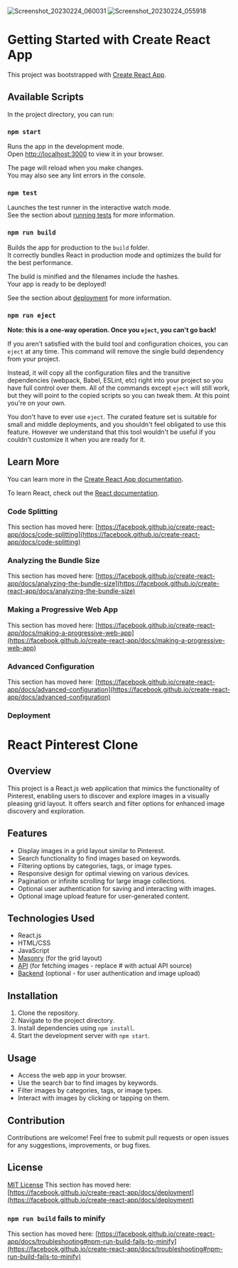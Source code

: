 ![Screenshot_20230224_060031](https://github.com/Mathew-Tomy/-React-js-Pinterest-Web-APP/assets/159645212/745982d6-0e1f-4715-adac-30fe5e2210b0)
![Screenshot_20230224_055918](https://github.com/Mathew-Tomy/-React-js-Pinterest-Web-APP/assets/159645212/729edbba-3fc8-400a-9d9a-373fd6ba2da3)
# Getting Started with Create React App

This project was bootstrapped with [Create React App](https://github.com/facebook/create-react-app).

## Available Scripts

In the project directory, you can run:

### `npm start`

Runs the app in the development mode.\
Open [http://localhost:3000](http://localhost:3000) to view it in your browser.

The page will reload when you make changes.\
You may also see any lint errors in the console.

### `npm test`

Launches the test runner in the interactive watch mode.\
See the section about [running tests](https://facebook.github.io/create-react-app/docs/running-tests) for more information.

### `npm run build`

Builds the app for production to the `build` folder.\
It correctly bundles React in production mode and optimizes the build for the best performance.

The build is minified and the filenames include the hashes.\
Your app is ready to be deployed!

See the section about [deployment](https://facebook.github.io/create-react-app/docs/deployment) for more information.

### `npm run eject`

**Note: this is a one-way operation. Once you `eject`, you can't go back!**

If you aren't satisfied with the build tool and configuration choices, you can `eject` at any time. This command will remove the single build dependency from your project.

Instead, it will copy all the configuration files and the transitive dependencies (webpack, Babel, ESLint, etc) right into your project so you have full control over them. All of the commands except `eject` will still work, but they will point to the copied scripts so you can tweak them. At this point you're on your own.

You don't have to ever use `eject`. The curated feature set is suitable for small and middle deployments, and you shouldn't feel obligated to use this feature. However we understand that this tool wouldn't be useful if you couldn't customize it when you are ready for it.

## Learn More

You can learn more in the [Create React App documentation](https://facebook.github.io/create-react-app/docs/getting-started).

To learn React, check out the [React documentation](https://reactjs.org/).

### Code Splitting

This section has moved here: [https://facebook.github.io/create-react-app/docs/code-splitting](https://facebook.github.io/create-react-app/docs/code-splitting)

### Analyzing the Bundle Size

This section has moved here: [https://facebook.github.io/create-react-app/docs/analyzing-the-bundle-size](https://facebook.github.io/create-react-app/docs/analyzing-the-bundle-size)

### Making a Progressive Web App

This section has moved here: [https://facebook.github.io/create-react-app/docs/making-a-progressive-web-app](https://facebook.github.io/create-react-app/docs/making-a-progressive-web-app)

### Advanced Configuration

This section has moved here: [https://facebook.github.io/create-react-app/docs/advanced-configuration](https://facebook.github.io/create-react-app/docs/advanced-configuration)

### Deployment
# React Pinterest Clone

## Overview
This project is a React.js web application that mimics the functionality of Pinterest, enabling users to discover and explore images in a visually pleasing grid layout. It offers search and filter options for enhanced image discovery and exploration.

## Features
- Display images in a grid layout similar to Pinterest.
- Search functionality to find images based on keywords.
- Filtering options by categories, tags, or image types.
- Responsive design for optimal viewing on various devices.
- Pagination or infinite scrolling for large image collections.
- Optional user authentication for saving and interacting with images.
- Optional image upload feature for user-generated content.

## Technologies Used
- React.js
- HTML/CSS
- JavaScript
- [Masonry](https://masonry.desandro.com/) (for the grid layout)
- [API](#) (for fetching images - replace # with actual API source)
- [Backend](#) (optional - for user authentication and image upload)

## Installation
1. Clone the repository.
2. Navigate to the project directory.
3. Install dependencies using `npm install`.
4. Start the development server with `npm start`.

## Usage
- Access the web app in your browser.
- Use the search bar to find images by keywords.
- Filter images by categories, tags, or image types.
- Interact with images by clicking or tapping on them.

## Contribution
Contributions are welcome! Feel free to submit pull requests or open issues for any suggestions, improvements, or bug fixes.

## License
[MIT License](LICENSE)
This section has moved here: [https://facebook.github.io/create-react-app/docs/deployment](https://facebook.github.io/create-react-app/docs/deployment)

### `npm run build` fails to minify

This section has moved here: [https://facebook.github.io/create-react-app/docs/troubleshooting#npm-run-build-fails-to-minify](https://facebook.github.io/create-react-app/docs/troubleshooting#npm-run-build-fails-to-minify)
